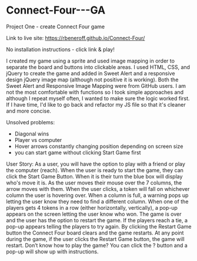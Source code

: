 # Connect-Four---GA
Project One - create Connect Four game

Link to live site: https://rbeneroff.github.io/Connect-Four/

No installation instructions - click link & play!

I created my game using a sprite and used image mapping in order to separate the board and buttons into clickable areas. I used HTML, CSS, and jQuery to create the game and added in Sweet Alert and a responsive design jQuery image map (although not positive it is working). Both the Sweet Alert and Responsive Image Mapping were from GitHub users. I am not the most comfortable with functions so I took simple approaches and although I repeat myself often, I wanted to make sure the logic worked first. If I have time, I'd like to go back and refactor my JS file so that it's cleaner and more concise.

Unsolved problems:
- Diagonal wins
- Player vs computer
- Hover arrows constantly changing position depending on screen size
- you can start game without clicking Start Game first

User Story:
As a user, you will have the option to play with a friend or play the computer (reach). When the user is ready to start the game, they can click the Start Game Button. When it is their turn the blue box will display who's move it is. As the user moves their mouse over the 7 columns, the arrow moves with them. When the user clicks, a token will fall on whichever column the user is hovering over. When a column is full, a warning pops up letting the user know they need to find a different column. When one of the players gets 4  tokens in a row (either horizontally, vertically), a pop-up appears on the screen letting the user know who won. The game is over and the user has the option to restart the game. If the players reach a tie, a pop-up appears telling the players to try again. By clicking the Restart Game button the Connect Four board clears and the game restarts. At any point during the game, if the user clicks the Restart Game button, the game will restart. Don’t know how to play the game? You can click the ? button and a pop-up will show up with instructions.

